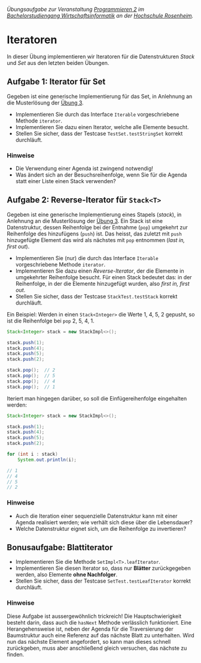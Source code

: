 _Übungsaufgabe zur Veranstaltung [Programmieren 2](https://hsro-wif-prg2.github.io) im [Bachelorstudiengang Wirtschaftsinformatik](https://www.fh-rosenheim.de/technik/informatik-mathematik/wirtschaftsinformatik-bachelor/) an der [Hochschule Rosenheim](http://www.fh-rosenheim.de)._


# Iteratoren

In dieser Übung implementieren wir Iteratoren für die Datenstrukturen _Stack_ und _Set_ aus den letzten beiden Übungen.



## Aufgabe 1: Iterator für Set

Gegeben ist eine generische Implementierung für das Set, in Anlehnung an die Musterlösung der [Übung 3](https://github.com/hsro-wif-prg2/uebung03).

- Implementieren Sie durch das Interface `Iterable` vorgeschriebene Methode `iterator`.
- Implementieren Sie dazu einen Iterator, welche alle Elemente besucht.
- Stellen Sie sicher, dass der Testcase `TestSet.testStringSet` korrekt durchläuft.

### Hinweise

- Die Verwendung einer Agenda ist zwingend notwendig!
- Was ändert sich an der Besuchsreihenfolge, wenn Sie für die Agenda statt einer Liste einen Stack verwenden?


## Aufgabe 2: Reverse-Iterator für `Stack<T>`

Gegeben ist eine generische Implementierung eines Stapels (_stack_), in Anlehnung an die Musterlösung der [Übung 3](https://github.com/hsro-wif-prg2/uebung03).
Ein Stack ist eine Datenstruktur, dessen Reihenfolge bei der Entnahme (`pop`) umgekehrt zur Reihenfolge des hinzufügens (`push`) ist.
Das heisst, das zuletzt mit `push` hinzugefügte Element das wird als nächstes mit `pop` entnommen (_last in, first out_).

- Implementieren Sie (nur) die durch das Interface `Iterable` vorgeschriebene Methode `iterator`.
- Implementieren Sie dazu einen _Reverse-Iterator_, der die Elemente in umgekehrter Reihenfolge besucht.
	Für einen Stack bedeutet das: in der Reihenfolge, in der die Elemente hinzugefügt wurden, also _first in, first out_.
- Stellen Sie sicher, dass der Testcase `StackTest.testStack` korrekt durchläuft.

Ein Beispiel: Werden in einen `Stack<Integer>` die Werte 1, 4, 5, 2 gepusht, so ist die Reihenfolge bei `pop` 2, 5, 4, 1.

```java
Stack<Integer> stack = new StackImpl<>();

stack.push(1);
stack.push(4);
stack.push(5);
stack.push(2);

stack.pop();  // 2
stack.pop();  // 5
stack.pop();  // 4
stack.pop();  // 1
```

Iteriert man hingegen darüber, so soll die Einfügereihenfolge eingehalten werden:

```java
Stack<Integer> stack = new StackImpl<>();

stack.push(1);
stack.push(4);
stack.push(5);
stack.push(2);

for (int i : stack)
	System.out.println(i);

// 1
// 4
// 5
// 2
```


### Hinweise

- Auch die Iteration einer sequenzielle Datenstruktur kann mit einer Agenda realisiert werden; wie verhält sich diese über die Lebensdauer?
- Welche Datenstruktur eignet sich, um die Reihenfolge zu invertieren?


## Bonusaufgabe: Blattiterator

- Implementieren Sie die Methode `SetImpl<T>.leafIterator`.
- Implementieren Sie diesen Iterator so, dass nur **Blätter** zurückgegeben werden, also Elemente **ohne Nachfolger**.
- Stellen Sie sicher, dass der Testcase `SetTest.testLeafIterator` korrekt durchläuft.

### Hinweise

Diese Aufgabe ist aussergewöhnlich trickreich!
Die Hauptschwierigkeit besteht darin, dass auch die `hasNext` Methode verlässlich funktioniert.
Eine Herangehensweise ist, neben der Agenda für die Traversierung der Baumstruktur auch eine Referenz auf das nächste Blatt zu unterhalten.
Wird nun das nächste Element angefordert, so kann man dieses schnell zurückgeben, muss aber anschließend gleich versuchen, das nächste zu finden.
